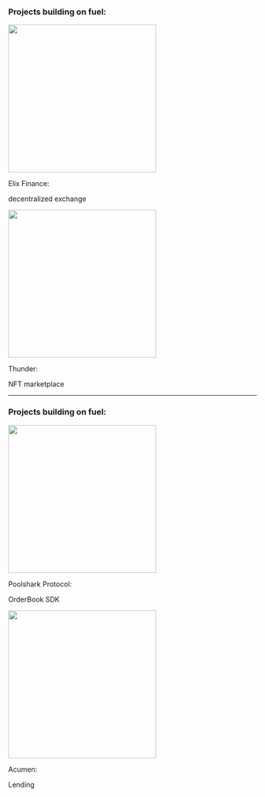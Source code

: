 ### Projects building on fuel:

<div class="container">

<div class="col">
<p><img src="./images/elix_finance.png" height=300px/></p>
<p>Elix Finance:</p>
<p class="size">decentralized exchange</p>
</div>

<div class="col">
<p><img src="./images/thunder.png" height=300px/></p>
<p>Thunder:</p>
<p class="size">NFT marketplace</p>
</div>

</div>

---

### Projects building on fuel:

<div class="container">

<div class="col">
<p><img src="./images/poolshark.png" height=300px/></p>
<p>Poolshark Protocol:</p>
<p class="size">OrderBook SDK</p>
</div>

<div class="col">
<p><img src="./images/acumen.png" height=300px/></p>
<p>Acumen:</p>
<p class="size">Lending</p>
</div>

</div>

